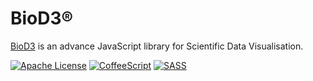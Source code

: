 # BioD3®
[BioD3](http://research.sequomics.com/) is an advance JavaScript library for Scientific Data Visualisation.

[![Apache License](https://img.shields.io/badge/License-v2.0-ff79b4.svg)](https://github.com/BioD3/BioD3/blob/master/LICENSE)
[![CoffeeScript](https://img.shields.io/badge/CoffeeScript-v1.9.3-black.svg)](http://coffeescript.org/)
[![SASS](https://img.shields.io/badge/SASS-v3.4.15-ff69b4.svg)](http://sass-lang.com/)
